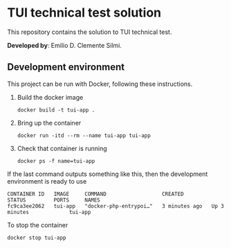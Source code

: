 # TUI technical test solution
This repository contains the solution to TUI technical test.

**Developed by**: Emilio D. Clemente Silmi.

## Development environment
This project can be run with Docker, following these instructions.
1. Build the docker image
    ```
    docker build -t tui-app .
    ```
2. Bring up the container
    ```
    docker run -itd --rm --name tui-app tui-app
    ```  
3. Check that container is running
    ```
    docker ps -f name=tui-app
    ```
    
If the last command outputs something like this, then the development environment is ready to use
```
CONTAINER ID   IMAGE     COMMAND                  CREATED         STATUS         PORTS     NAMES
fc9ca3ee2062   tui-app   "docker-php-entrypoi…"   3 minutes ago   Up 3 minutes             tui-app
```

To stop the container
```
docker stop tui-app
```